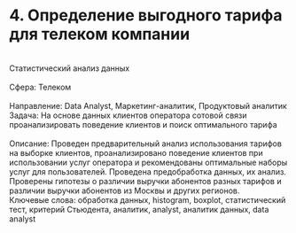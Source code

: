 # 4. Определение выгодного тарифа для телеком компании	
<br>Статистический анализ данных	
<br>Сфера: Телеком	
<br>Направление: Data Analyst, Маркетинг-аналитик, Продуктовый аналитик	
<br>Задача: На основе данных клиентов оператора сотовой связи проанализировать поведение клиентов и поиск оптимального тарифа	
<br>Описание: Проведен предварительный анализ использования тарифов на выборке клиентов, проанализировано поведение клиентов при использовании услуг оператора и рекомендованы оптимальные наборы услуг для пользователей. Проведена предобработка
данных, их анализ. Проверены гипотезы о различии выручки абонентов разных тарифов и различии выручки абонентов из Москвы и других регионов.	
<br>Ключевые слова: обработка данных, histogram, boxplot, статистический тест, критерий Стьюдента,	аналитик, analyst, аналитик данных, data analyst
